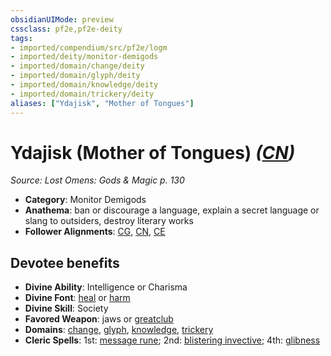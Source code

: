 ```yaml
---
obsidianUIMode: preview
cssclass: pf2e,pf2e-deity
tags:
- imported/compendium/src/pf2e/logm
- imported/deity/monitor-demigods
- imported/domain/change/deity
- imported/domain/glyph/deity
- imported/domain/knowledge/deity
- imported/domain/trickery/deity
aliases: ["Ydajisk", "Mother of Tongues"]
---
```

# Ydajisk (Mother of Tongues) *([CN](chaotic-neutral-b1.md))*  
*Source: Lost Omens: Gods & Magic p. 130*  

- **Category**: Monitor Demigods
- **Anathema**: ban or discourage a language, explain a secret language or slang to outsiders, destroy literary works
- **Follower Alignments**: [CG](chaotic-good-b1.md), [CN](chaotic-neutral-b1.md), [CE](chaotic-evil-b1.md)

## Devotee benefits

- **Divine Ability**: Intelligence or Charisma
- **Divine Font**: [heal](../../spells/heal.md) or [harm](../../spells/harm.md)
- **Divine Skill**: Society
- **Favored Weapon**: jaws or [greatclub](../../equipment/items/greatclub.md)
- **Domains**: [change](../domains.md#Change), [glyph](../domains.md#Glyph), [knowledge](../domains.md#Knowledge), [trickery](../domains.md#Trickery)
- **Cleric Spells**: 1st: [message rune](../../spells/message-rune-logm.md); 2nd: [blistering invective](../../spells/blistering-invective-apg.md); 4th: [glibness](../../spells/glibness.md)